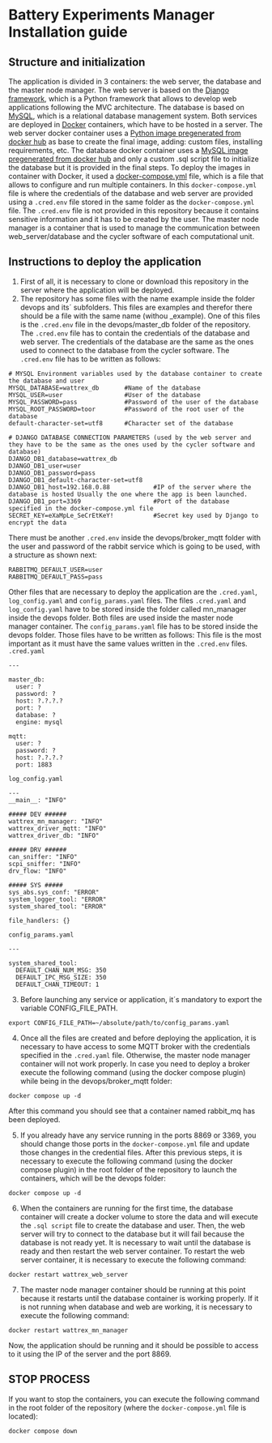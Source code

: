 # Battery Experiments Manager Installation guide

## Structure and initialization
The application is divided in 3 containers: the web server, the database and the master node manager. The web server is based on the [Django framework](https://www.djangoproject.com/), which is a Python framework that allows to develop web applications following the MVC architecture. The database is based on [MySQL](https://www.mysql.com/), which is a relational database management system. Both services are deployed in [Docker](https://www.docker.com/) containers, which have to be hosted in a server. The web server docker container uses a [Python image pregenerated from docker hub](https://hub.docker.com/_/python) as base to create the final image, adding: custom files, installing requirements, etc. The database docker container uses a [MySQL image pregenerated from docker hub](https://hub.docker.com/_/mysql) and only a custom .sql script file to initialize the database but it is provided in the final steps. To deploy the images in container with Docker, it used a [docker-compose.yml](https://docs.docker.com/compose/compose-file/) file, which is a file that allows to configure and run multiple containers. In this `docker-compose.yml` file is where the credentials of the database and web server are provided using a `.cred.env` file stored in the same folder as the `docker-compose.yml` file. The `.cred.env` file is not provided in this repository because it contains sensitive information and it has to be created by the user. The master node manager is a container that is used to manage the communication between web_server/database and the cycler software of each computational unit.

## Instructions to deploy the application
 1. First of all, it is necessary to clone or download this repository in the server where the application will be deployed. 
 2. The repository has some files with the name example inside the folder devops and its´ subfolders. This files are examples and therefor there should be a file with the same name (withou _example).
 One of this files is the `.cred.env` file in the devops/master_db folder of the repository. The `.cred.env` file has to contain the credentials of the database and web server. The credentials of the database are the same as the ones used to connect to the database from the cycler software. The `.cred.env` file has to be written as follows:
```
# MYSQL Environment variables used by the database container to create the database and user
MYSQL_DATABASE=wattrex_db       #Name of the database
MYSQL_USER=user                 #User of the database
MYSQL_PASSWORD=pass             #Password of the user of the database
MYSQL_ROOT_PASSWORD=toor        #Password of the root user of the database
default-character-set=utf8      #Character set of the database

# DJANGO DATABASE CONNECTION PARAMETERS (used by the web server and they have to be the same as the ones used by the cycler software and database)
DJANGO_DB1_database=wattrex_db  
DJANGO_DB1_user=user
DJANGO_DB1_password=pass
DJANGO_DB1_default-character-set=utf8   
DJANGO_DB1_host=192.168.0.88            #IP of the server where the database is hosted Usually the one where the app is been launched.
DJANGO_DB1_port=3369                    #Port of the database specified in the docker-compose.yml file
SECRET_KEY=eXaMpLe_SeCrEtKeY!           #Secret key used by Django to encrypt the data
```

 There must be another `.cred.env` inside the devops/broker_mqtt folder with the user and password of the rabbit service which is going to be used, with a structure as shown next:
```
RABBITMQ_DEFAULT_USER=user
RABBITMQ_DEFAULT_PASS=pass
```

Other files that are necessary to deploy the application are the `.cred.yaml`, `log_config.yaml` and `config_params.yaml` files. The files `.cred.yaml` and `log_config.yaml` have to be stored inside the folder called mn_manager inside the devops folder. Both files are used inside the master node manager container. The `config_params.yaml` file has to be stored inside the devops folder. Those files have to be written as follows:
This file is the most important as it must have the same values written in the `.cred.env` files.
`.cred.yaml`
```
---

master_db:
  user: ?
  password: ?
  host: ?.?.?.?
  port: ?
  database: ?
  engine: mysql

mqtt:
  user: ?
  password: ?
  host: ?.?.?.?
  port: 1883
```

`log_config.yaml`
```
---
__main__: "INFO"

##### DEV ######
wattrex_mn_manager: "INFO"
wattrex_driver_mqtt: "INFO"
wattrex_driver_db: "INFO"

##### DRV ######
can_sniffer: "INFO"
scpi_sniffer: "INFO"
drv_flow: "INFO"

##### SYS #####
sys_abs.sys_conf: "ERROR"
system_logger_tool: "ERROR"
system_shared_tool: "ERROR"

file_handlers: {}
```

`config_params.yaml`
```
---

system_shared_tool:
  DEFAULT_CHAN_NUM_MSG: 350
  DEFAULT_IPC_MSG_SIZE: 350
  DEFAULT_CHAN_TIMEOUT: 1
```
3. Before launching any service or application, it´s mandatory to export the variable CONFIG_FILE_PATH.
```
export CONFIG_FILE_PATH=~/absolute/path/to/config_params.yaml
```
4. Once all the files are created and before deploying the application, it is necessary to have access to some MQTT broker with the credentials specified in the `.cred.yaml` file. Otherwise, the master node manager container will not work properly. In case you need to deploy a broker execute the following command (using the docker compose plugin) while being in the devops/broker_mqtt folder:
```
docker compose up -d
```
After this command you should see that a container named rabbit_mq has been deployed.

5. If you already have any service running in the ports 8869 or 3369, you should change those ports in the `docker-compose.yml` file and update those changes in the credential files.
After this previous steps, it is necessary to execute the following command (using the docker compose plugin) in the root folder of the repository to launch the containers, which will be the devops folder:
```
docker compose up -d
```
6. When the containers are running for the first time, the database container will create a docker volume to store the data and will execute the `.sql script` file to create the database and user. Then, the web server will try to connect to the database but it will fail because the database is not ready yet. It is necessary to wait until the database is ready and then restart the web server container. To restart the web server container, it is necessary to execute the following command:
```
docker restart wattrex_web_server
```
7. The master node manager container should be running at this point because it restarts until the database container is working properly. If it is not running when database and web are working, it is necessary to execute the following command:
```
docker restart wattrex_mn_manager
```
Now, the application should be running and it should be possible to access to it using the IP of the server and the port 8869.

## STOP PROCESS
If you want to stop the containers, you can execute the following command in the root folder of the repository (where the `docker-compose.yml` file is located):
```
docker compose down
```
